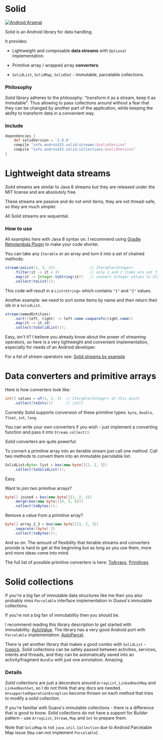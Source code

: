 Solid
=====

[![Android Arsenal](https://img.shields.io/badge/Android%20Arsenal-Solid-green.svg?style=flat)](https://android-arsenal.com/details/1/1955)

Solid is an Android library for data handling.

It provides:

* Lightweight and composable **data streams** with `Optional` implementation.

* Primitive array / wrapped array **converters**.

* `SolidList`, `SolidMap`, `SolidSet` - immutable, parcelable collections.

### Philosophy

*Solid* library adheres to the philosophy: "transform it as a stream, keep it as immutable".
Thus allowing to pass collections around without a fear that they can be changed by another part
of the application, while keeping the ability to transform data in a convenient way.

### Include

``` groovy
dependencies {
    def solidVersion = '2.0.0'
    compile "info.android15.solid:streams:$solidVersion"
    compile "info.android15.solid:collections:$solidVersion"
}
```

# Lightweight data streams

*Solid* streams are similar to Java 8 streams but they are released under the MIT license and are absolutely free.

These streams are passive and do not emit items, they are not thread-safe, so they are much simpler.

All Solid streams are sequential.

### How to use

All examples here with Java 8 syntax on. I recommend using [Gradle Retrolambda Plugin](https://github.com/evant/gradle-retrolambda)
to make your code shorter.

You can take any `Iterable` or an array and turn it into a set of chained methods:

``` java
stream(asList(1, 3, 2))                // Iterable<Integer>
    .filter(it -> it < 3)              // only 1 and 2 items are not filtered
    .map(it -> Integer.toString(it))   // convert Integer values to String values
    .collect(toList());
```

This code will result in a `List<String>` which contains `"1"` and `"2"` values.

Another example: we need to sort some items by name and then return their ids in a `SolidList`.

``` java
stream(namedEntities)
    .sort((left, right) -> left.name.compareTo(right.name))
    .map(it -> it.id)
    .collect(toSolidList());
```

Easy, isn't it? I believe you already know about the power of streaming operators,
so here is a very lightweight and convenient implementation, especially for needs of an Android developer.

For a list of stream operators see:
[Solid streams by example](https://github.com/konmik/solid/wiki/Solid-streams-by-example)

# Data converters and primitive arrays

Here is how converters look like:

``` java
int[] values = of(1, 2, 3)  // Iterable<Integer> at this point
    .collect(toInts())      // int[]
```

Currently Solid supports conversion of these primitive types: `byte`, `double`, `float`, `int`, `long`.

You can write your own converters if you wish - just implement a converting function and pass it into `Stream.collect()`.

*Solid* converters are quite powerful:

To convert a primitive array into an iterable stream just call one method.
Call two methods to convert them into an immutable parcelable list.

``` java
SolidList<Byte> list = box(new byte[]{1, 2, 3})
    .collect(toSolidList());
```

Easy.

Want to join two primitive arrays?

``` java
byte[] joined = box(new byte[]{1, 2, 3})
    .merge(box(new byte[]{4, 5, 6}))
    .collect(toBytes());
```

Remove a value from a primitive array?

``` java
byte[] array_1_3 = box(new byte[]{1, 2, 3})
    .separate((byte) 2)
    .collect(toBytes());
```

And so on. The amount of flexibility that iterable streams and converters provide is hard to get at the
beginning but as long as you use them, more and more ideas come into mind.

The full list of possible primitive converters is here:
[ToArrays](https://github.com/konmik/solid/blob/master/streams/src/main/java/solid/collectors/ToArrays.java),
[Primitives](https://github.com/konmik/solid/blob/master/streams/src/main/java/solid/stream/Primitives.java)

# Solid collections

If you're a big fan of immutable data structures like me then you also probably miss `Parcelable` interface
implementation in *Guava*'s immutable collections.

If you're not a big fan of immutability then you should be.

I recommend reading this library description to get started with immutability: [AutoValue](https://github.com/google/auto/tree/master/value).
The library has a very good Android port with `Parcelable` implementation: [AutoParcel](https://github.com/frankiesardo/auto-parcel).

There is yet another library that makes a good combo with `SolidList` - [Icepick](https://github.com/frankiesardo/icepick).
*Solid* collections can be safely passed between activities, services, intents
and threads, and they can be automatically saved into an activity/fragment `Bundle` with just one annotation. Amazing.

### Details

*Solid* collections are just a decorators around `ArrayList`, `LinkedHashMap` and `LinkedHashSet`,
so I do not think that any docs are needed.
`UnsupportedOperationException` become thrown on each method that tries to modify a *solid* collection.

If you're familiar with Guava's immutable collections - there is a difference that is good to know. *Solid* collections do
not have a support for *Builder* pattern - use `ArrayList`, `Stream`, `Map` and `Set` to prepare them.

Note that `SolidMap` is not `java.util.Collection` due to Android Parcelable Map issue (`Map` can not implement `Parcelable`).

